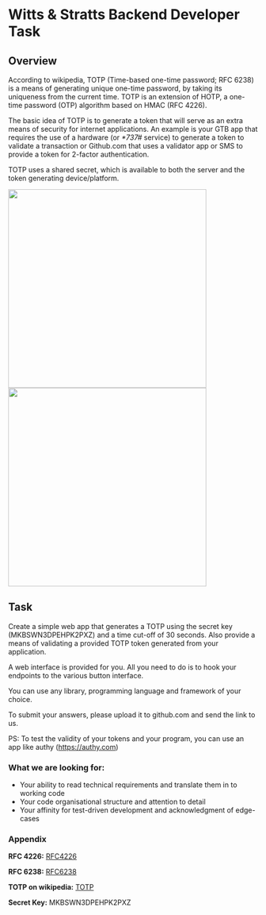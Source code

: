 # Witts & Stratts Backend Developer Task

## Overview

According to wikipedia, TOTP (Time-based one-time password; RFC 6238) is a means of generating unique one-time password, by taking its uniqueness from the current time. TOTP is an extension of HOTP, a one-time password (OTP) algorithm based on HMAC (RFC 4226).

The basic idea of TOTP is to generate a token that will serve as an extra means of security for internet applications. An example is your GTB app that requires the use of a hardware (or _\*737#_ service) to generate a token to validate a transaction or Github.com that uses a validator app or SMS to provide a token for 2-factor authentication.

TOTP uses a shared secret, which is available to both the server and the token generating device/platform.

<img src="https://www.microcosm.com/images/smartsign/otp.png" width="400"/>

<img src="https://www.telesign.com/wp-content/uploads/2015/09/sms_verify_graph.png" width="400" />

## Task

Create a simple web app that generates a TOTP using the secret key (MKBSWN3DPEHPK2PXZ) and a time cut-off of 30 seconds. Also provide a means of validating a provided TOTP token generated from your application.

A web interface is provided for you. All you need to do is to hook your endpoints to the various button interface.

You can use any library, programming language and framework of your choice.

To submit your answers, please upload it to github.com and send the link to us.

PS: To test the validity of your tokens and your program, you can use an app like authy (https://authy.com)

### What we are looking for:

- Your ability to read technical requirements and translate them in to working code
- Your code organisational structure and attention to detail
- Your affinity for test-driven development and acknowledgment of edge-cases

### Appendix

**RFC 4226:** <a href="https://tools.ietf.org/html/rfc4226" title="RFC4226">RFC4226</a>

**RFC 6238:** <a href="https://tools.ietf.org/html/rfc6238" title="RFC6238">RFC6238</a>

**TOTP on wikipedia:** <a href="https://en.wikipedia.org/wiki/Time-based_One-time_Password_algorithm" title="TOTP">TOTP</a>

**Secret Key:** MKBSWN3DPEHPK2PXZ
